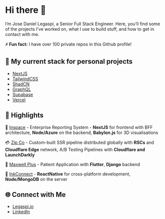 # Hi there 👋

I’m Jose Daniel Legaspi, a Senior Full Stack Engineer. Here, you’ll find some of the projects I’ve worked on, what I use to build stuff, and how to get in contact with me.

**⚡ Fun fact:** I have over 100 private repos in this Github profile!

## 🔧 My current stack for personal projects

- [NextJS](https://tailwindcss.com/) 
- [TailwindCSS](https://tailwindcss.com/)
- [ShadCN](https://ui.shadcn.com/)
- [GraphQL](https://graphql.org/)
- [Supabase](https://supabase.com/)
- [Vercel](https://vercel.com)

## 🌟 Highlights

🏢 [Inspace](https://www.inspacestack.com/) - Enterprise Reporting System - **NextJS** for frontend with BFF architecture, **Node/Azure** on the backend, **Babylon.js** for 3D visualisations

💳 [Zip Co](https://zip.co) - Custom-built SSR pipeline distributed globally with **RSCs** and **Cloudflare Edge** network, A/B Testing Pipelines with **Cloudflare and LaunchDarkly**

🩻 [Maxwell Plus](https://www.afr.com/technology/just-missed-out-the-ai-start-up-that-went-bust-before-the-hype-hit-20230616-p5dh3z) - Patient Application with **Flutter**, **Django** backend 

💉 [InkConnect](https://inkconnect.com.au/) - **ReactNative** for cross-platform development, **Node/MongoDB** on the server

## 🌐 Connect with Me

- [Legaspi.io](https://legaspi.io/)
- [LinkedIn](https://www.linkedin.com/in/jose-daniel-legaspi/)



<!--
**JDLegaspi/JDLegaspi** is a ✨ _special_ ✨ repository because its `README.md` (this file) appears on your GitHub profile.

Here are some ideas to get you started:

- 🔭 I’m currently working on ...
- 🌱 I’m currently learning ...
- 👯 I’m looking to collaborate on ...
- 🤔 I’m looking for help with ...
- 💬 Ask me about ...
- 📫 How to reach me: ...
- 😄 Pronouns: ...
- ⚡ Fun fact: ...
-->
